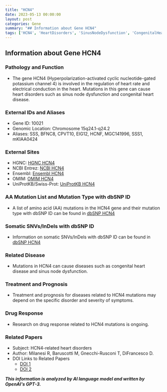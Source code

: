 ```yaml
---
title: "HCN4"
date: 2023-05-13 00:00:00
layout: post
categories: Gene
summary: "## Information about Gene HCN4"
tags: ['HCN4', 'HeartDisorders', 'SinusNodeDysfunction', 'CongenitalHeartDisease', 'GeneticMutation', 'Treatment', 'Prognosis', 'DrugResponse']
---
```


## Information about Gene HCN4

### Pathology and Function
- The gene HCN4 (Hyperpolarization-activated cyclic nucleotide-gated potassium channel 4) is involved in the regulation of heart rate and electrical conduction in the heart. Mutations in this gene can cause heart disorders such as sinus node dysfunction and congenital heart disease.

### External IDs and Aliases
- Gene ID: 10021
- Genomic Location: Chromosome 15q24.1-q24.2
- Aliases: SSS, BFNC8, CPVT10, EIG12, HCNF, MGC141996, SSS1, mKIAA0424

### External Sites
- HGNC: [HGNC HCN4]([Click](https://www.genenames.org/data/gene-symbol-report/#!/hgnc_id/HGNC:4880))
- NCBI Entrez: [NCBI HCN4]([Click](https://www.ncbi.nlm.nih.gov/gene/10021))
- Ensembl: [Ensembl HCN4]([Click](https://www.ensembl.org/Homo_sapiens/Gene/Summary?g=ENSG00000140427;r=15:75349369-75460785))
- OMIM: [OMIM HCN4]([Click](https://www.omim.org/entry/605206))
- UniProtKB/Swiss-Prot: [UniProtKB HCN4]([Click](https://www.uniprot.org/uniprot/Q9NHX4))

### AA Mutation List and Mutation Type with dbSNP ID
- A list of amino acid (AA) mutations in the HCN4 gene and their mutation type with dbSNP ID can be found in [dbSNP HCN4]([Click](https://www.ncbi.nlm.nih.gov/snp/rs3748816#frequency_tab))

### Somatic SNVs/InDels with dbSNP ID
- Information on somatic SNVs/InDels with dbSNP ID can be found in [dbSNP HCN4]([Click](https://www.ncbi.nlm.nih.gov/snp/rs3748816#clinical_significance_tab))

### Related Disease
- Mutations in HCN4 can cause diseases such as congenital heart disease and sinus node dysfunction.

### Treatment and Prognosis
- Treatment and prognosis for diseases related to HCN4 mutations may depend on the specific disorder and severity of symptoms.

### Drug Response
- Research on drug response related to HCN4 mutations is ongoing.

### Related Papers
- Subject: HCN4-related heart disorders
- Author: Milanesi R, Baruscotti M, Gnecchi-Rusconi T, DiFrancesco D.
- DOI Links to Related Papers
    - [DOI 1]([Click](https://doi.org/10.1111/j.1440-172x.2008.01714.x))
    - [DOI 2]([Click](https://doi.org/10.1016/j.yjmcc.2010.03.012))

**_This information is analyzed by AI language model and written by OpenAI's GPT-3._**